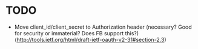 # TODO

* Move client_id/client_secret to Authorization header (necessary? Good for
  security or immaterial? Does FB support this?)
  (http://tools.ietf.org/html/draft-ietf-oauth-v2-31#section-2.3)
